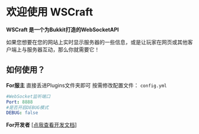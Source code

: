 # 欢迎使用 WSCraft

**WSCraft 是一个为Bukkit打造的WebSocketAPI**

如果您想要在您的网站上实时显示服务器的一些信息，或是让玩家在网页或其他客户端上与服务器互动，那么你就需要它！


## 如何使用？
**For服主**
直接丢进Plugins文件夹即可
按需修改配置文件：
`config.yml`
```yaml
#WebSocket监听端口
Port: 8888
#是否开启DEBUG模式
DEBUG: false
```
**For开发者**
[[点我查看开发文档]][1]


[1]: http://docs.mckits.fun "查看开发文档"
